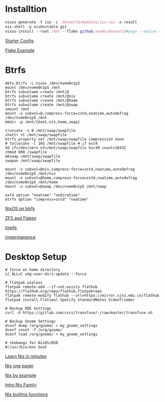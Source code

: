 # Installtion

``` nix
nixos-generate -f iso -c .dotworld/modules/iso.nix -o result
nix-shell -p nixUnstable git
nixos-install --root /mnt --flake github:zendo/dotworld#yoga --option substituters "https://mirror.sjtu.edu.cn/nix-channels/store https://cache.nixos.org"
```
[Starter Config](https://github.com/Misterio77/nix-starter-config/)

[Flake Example](https://github.com/arnarg/config)

# Btrfs

``` shell
mkfs.btrfs -L nixos /dev/nvme0n1p5
mount /dev/nvme0n1p5 /mnt
btrfs subvolume create /mnt/@
btrfs subvolume create /mnt/@nix
btrfs subvolume create /mnt/@home
btrfs subvolume create /mnt/@swap
umount /mnt
mount -o subvol=@,compress-force=zstd,noatime,autodefrag /dev/nvme0n1p5 /mnt
mkdir -p /mnt/{boot,nix,home,swap}

truncate -s 0 /mnt/swap/swapfile
chattr +C /mnt/swap/swapfile
btrfs property set /mnt/swap/swapfile compression none
# fallocate -l 16G /mnt/swapfile # if ext4
dd if=/dev/zero of=/mnt/swap/swapfile bs=1M count=18432
chmod 600 /swapfile
mkswap /mnt/swap/swapfile
swapon /mnt/swap/swapfile

mount -o subvol=@nix,compress-force=zstd,noatime,autodefrag /dev/nvme0n1p5 /mnt/nix
mount -o subvol=@home,compress-force=zstd,noatime,autodefrag /dev/nvme0n1p5 /mnt/home
mount -o subvol=@swap /dev/nvme0n1p5 /mnt/swap

ext4 option "noatime" "nodiratime"
btrfs option "compress=zstd" "noatime"
```
[NixOS on btrfs](https://litschi.dev/posts/nixos-on-btrfs/)

[ZFS and Flakes](https://github.com/cole-h/nixos-config)

[tmpfs](https://elis.nu/blog/2020/05/nixos-tmpfs-as-root/)

[impermanence](https://github.com/nix-community/impermanence)

# Desktop Setup

``` shell
# force en home directory
LC_ALL=C xdg-user-dirs-update --force

# flatpak useless
flatpak remote-add --if-not-exists flathub https://flathub.org/repo/flathub.flatpakrepo
flatpak remote-modify flathub --url=https://mirror.sjtu.edu.cn/flathub
flatpak install Flatseal Spotify StandardNotes VideoTrimmer

# Backup KDE Settings
curl -O https://gitlab.com/cscs/transfuse/-/raw/master/transfuse.sh

# Backup Gnome Settings
dconf dump /org/gnome/ > my_gnome_settings
dconf reset -f /org/gnome/
dconf load /org/gnome/ < my_gnome_settings

# shebangs for NixOS/BSD
#!/usr/bin/env bash
```

[Learn Nix in minutes](https://learnxinyminutes.com/docs/nix/)

[Nix one pager](https://github.com/tazjin/nix-1p)

[Nix by example](https://medium.com/@MrJamesFisher/nix-by-example-a0063a1a4c55)

[Intro Nix Family](https://web.archive.org/web/20210123223258/https://ebzzry.io/en/nix/)

[Nix builtins functions](https://teu5us.github.io/nix-lib.html)
